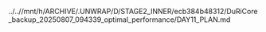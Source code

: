 ../..//mnt/h/ARCHIVE/.UNWRAP/D/STAGE2_INNER/ecb384b48312/DuRiCore_backup_20250807_094339_optimal_performance/DAY11_PLAN.md